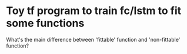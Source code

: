 # Toy tf program to train fc/lstm to fit some functions
What's the main difference between 'fittable' function and 'non-fittable' function?

